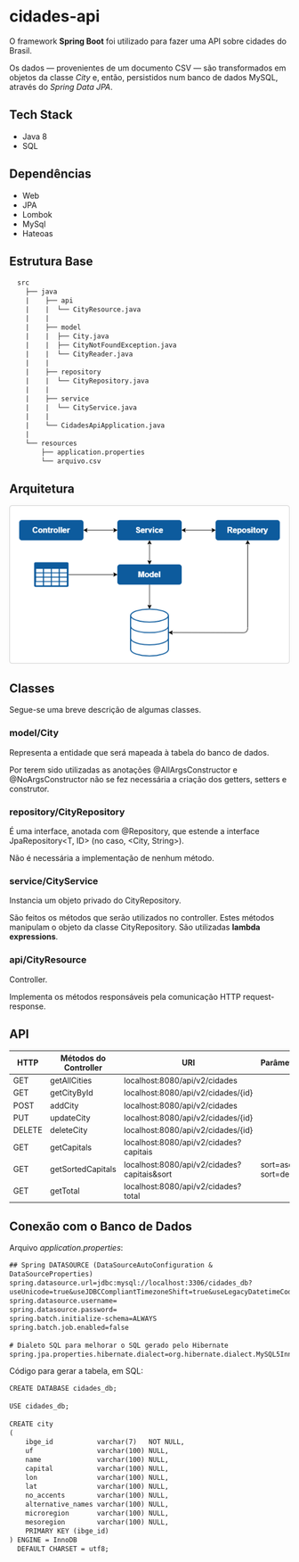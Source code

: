 # cidades-api

O framework **Spring Boot** foi utilizado para fazer uma API sobre cidades do Brasil.

Os dados — provenientes de um documento CSV — são transformados em objetos da classe _City_ e, então, persistidos num banco de dados MySQL, através do _Spring Data JPA_.

## Tech Stack

* Java 8
* SQL

## Dependências

* Web
* JPA
* Lombok
* MySql
* Hateoas

## Estrutura Base

      
      src
        ├── java
        |    ├── api
        |    |  └── CityResource.java 
        |    |  
        |    ├── model
        |    |  ├── City.java
        |    |  ├── CityNotFoundException.java 
        |    |  └── CityReader.java 
        |    |  
        |    ├── repository
        |    |  └── CityRepository.java
        |    |       
        |    ├── service
        |    |  └── CityService.java 
        |    |
        |    └── CidadesApiApplication.java
        |  
        └── resources 
            ├── application.properties
            └── arquivo.csv
            
## Arquitetura

![Image of architecture](https://raw.githubusercontent.com/jadefr/cidades-api/master/src/main/resources/img/cidades-api.png)           

## Classes

Segue-se uma breve descrição de algumas classes.

### model/City

Representa a entidade que será mapeada à tabela do banco de dados.

Por terem sido utilizadas as anotações @AllArgsConstructor e @NoArgsConstructor não se fez necessária a criação dos getters, setters e construtor.

### repository/CityRepository

É uma interface, anotada com @Repository, que estende a interface JpaRepository<T, ID> (no caso, <City, String>).

Não é necessária a implementação de nenhum método.

### service/CityService

Instancia um objeto privado do CityRepository. 

São feitos os métodos que serão utilizados no controller. Estes métodos manipulam o objeto da classe CityRepository. São utilizadas **lambda expressions**.

### api/CityResource

Controller.

Implementa os métodos responsáveis pela comunicação HTTP request-response.

## API

| HTTP  | Métodos do Controller | URI | Parâmetros |
| ------------- | ------------- | ------------- | ------------- | 
| GET  | getAllCities  | localhost:8080/api/v2/cidades  | |
| GET  | getCityById  | localhost:8080/api/v2/cidades/{id}  | |
| POST  | addCity  | localhost:8080/api/v2/cidades  | |
| PUT  | updateCity  | localhost:8080/api/v2/cidades/{id}  | |
| DELETE  | deleteCity  | localhost:8080/api/v2/cidades/{id}  | |
| GET  | getCapitals  | localhost:8080/api/v2/cidades?capitais  | |
| GET  | getSortedCapitals  | localhost:8080/api/v2/cidades?capitais&sort | sort=asc ou sort=des |
| GET  | getTotal  | localhost:8080/api/v2/cidades?total |  |


## Conexão com o Banco de Dados
  
  Arquivo _application.properties_:
  
    ## Spring DATASOURCE (DataSourceAutoConfiguration & DataSourceProperties)
    spring.datasource.url=jdbc:mysql://localhost:3306/cidades_db?useUnicode=true&useJDBCCompliantTimezoneShift=true&useLegacyDatetimeCode=false&serverTimezone=UTC
    spring.datasource.username=
    spring.datasource.password=
    spring.batch.initialize-schema=ALWAYS
    spring.batch.job.enabled=false

    # Dialeto SQL para melhorar o SQL gerado pelo Hibernate
    spring.jpa.properties.hibernate.dialect=org.hibernate.dialect.MySQL5InnoDBDialect


Código para gerar a tabela, em SQL:

    CREATE DATABASE cidades_db;
    
    USE cidades_db;
    
    CREATE city
    (
        ibge_id           varchar(7)   NOT NULL,
        uf                varchar(100) NULL,
        name              varchar(100) NULL,
        capital           varchar(100) NULL,
        lon               varchar(100) NULL,
        lat               varchar(100) NULL,
        no_accents        varchar(100) NULL,
        alternative_names varchar(100) NULL,
        microregion       varchar(100) NULL,
        mesoregion        varchar(100) NULL,
        PRIMARY KEY (ibge_id)
    ) ENGINE = InnoDB
      DEFAULT CHARSET = utf8;

